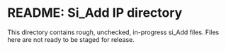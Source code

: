 # README: Si_Add IP directory

This directory contains rough, unchecked, in-progress si_Add files. Files here are not ready to be staged for release. 


